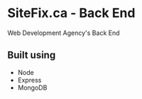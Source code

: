 # SiteFix.ca - Back End

Web Development Agency's Back End

## Built using
- Node
- Express
- MongoDB